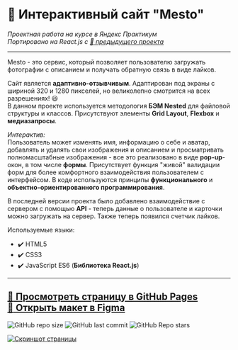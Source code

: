 # :small_orange_diamond: Интерактивный сайт "Mesto"
*Проектная работа на курсе в Яндекс Практикум*  
*Портировано на React.js с [:link: предыдущего проекта](https://uzornakovre.github.io/mesto/)*
______

Mesto - это сервис, который позволяет пользователю загружать фотографии с описанием и получать обратную связь в виде лайков. 

Сайт является **адаптивно-отзывчивым**. Адаптирован под экраны с шириной 320 и 1280 пикселей,
но великолепно смотрится на всех разрешениях! :smiley:  
В данном проекте используется методология **БЭМ Nested** для файловой структуры и классов. Присутствуют элементы **Grid Layout**, **Flexbox** и **медиазапросы**.

*Интерактив:*    
Пользователь может изменять имя, информацию о себе и аватар, добавлять и удалять свои изображения и описанием и просматривать полномасштабные изображения - все это реализовано в виде **pop-up**-окон, в том числе **формы**. Присутствует функция "живой" валидации форм для более комфортного взаимодействия пользователем с интерфейсом. В коде используются принципы **функционального** и  **объектно-ориентированного программирования**.

В последней версии проекта было добавлено взаимодействие с сервером с помощью **API** - теперь данные о пользователе и карточки можно загружать на сервер. Также теперь появился счетчик лайков.

Используемые языки: 
* :heavy_check_mark: HTML5    
* :heavy_check_mark: CSS3    
* :heavy_check_mark: JavaScript ES6 (**Библиотека React.js**)
______

[:link: Просмотреть страницу в GitHub Pages](https://uzornakovre.github.io/mesto-react/)  
[:link: Открыть макет в Figma](https://www.figma.com/file/2cn9N9jSkmxD84oJik7xL7/JavaScript.-Sprint-4?node-id=0%3A1)
------
![GitHub repo size](https://img.shields.io/github/repo-size/uzornakovre/mesto-react?color=yellow&style=flat-square) ![GitHub last commit](https://img.shields.io/github/last-commit/uzornakovre/mesto-react?color=blue&style=flat-square) ![GitHub Repo stars](https://img.shields.io/github/stars/uzornakovre/mesto-react?color=pink&style=flat-square)  

[![Скриншот страницы](https://i.ibb.co/4NcjCh1/2023-01-12-04-35-21.jpg)](https://uzornakovre.github.io/mesto-react/)
